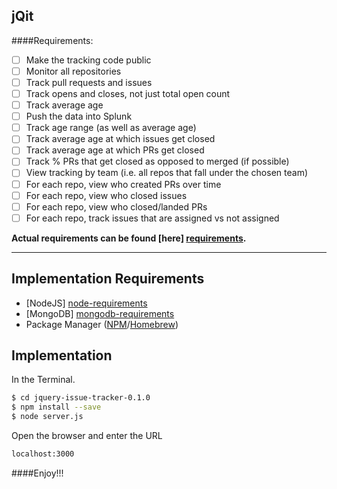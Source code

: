 ## jQit
####Requirements:
- [ ] Make the tracking code public
- [ ] Monitor all repositories
- [ ] Track pull requests and issues
- [ ] Track opens and closes, not just total open count
- [ ] Track average age
- [ ] Push the data into Splunk
- [ ] Track age range (as well as average age)
- [ ] Track average age at which issues get closed
- [ ] Track average age at which PRs get closed
- [ ] Track % PRs that get closed as opposed to merged (if possible)
- [ ] View tracking by team (i.e. all repos that fall under the chosen team)
- [ ] For each repo, view who created PRs over time
- [ ] For each repo, view who closed issues
- [ ] For each repo, view who closed/landed PRs
- [ ] For each repo, track issues that are assigned vs not assigned

**Actual requirements can be found [here] [requirements].**

  ------
**Implementation Requirements** 
-
 - [NodeJS] [node-requirements]
 - [MongoDB] [mongodb-requirements] 
 - Package Manager ([NPM][npm-requirements]/[Homebrew][homebrew-requirements]) 


**Implementation**
-
In the Terminal.
```bash
$ cd jquery-issue-tracker-0.1.0
$ npm install --save
$ node server.js
```
Open the browser and enter the URL
```bash
localhost:3000
```

[requirements]: https://github.com/jquery/content/issues/4  
[node-requirements]: https://nodejs.org/
[mongodb-requirements]: https://www.mongodb.org/
[npm-requirements]: https://docs.npmjs.com/getting-started/installing-node
[homebrew-requirements]: http://brew.sh/

####Enjoy!!!
